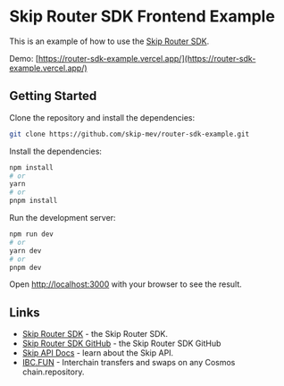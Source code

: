 # Skip Router SDK Frontend Example

This is an example of how to use the [Skip Router SDK](https://www.npmjs.com/package/@skip-router/core).

Demo: [https://router-sdk-example.vercel.app/](https://router-sdk-example.vercel.app/)

## Getting Started

Clone the repository and install the dependencies:

```bash
git clone https://github.com/skip-mev/router-sdk-example.git
```

Install the dependencies:

```bash
npm install
# or
yarn
# or
pnpm install
```

Run the development server:

```bash
npm run dev
# or
yarn dev
# or
pnpm dev
```

Open [http://localhost:3000](http://localhost:3000) with your browser to see the result.

## Links

- [Skip Router SDK](https://www.npmjs.com/package/@skip-router/core) - the Skip Router SDK.
- [Skip Router SDK GitHub](https://github.com/skip-mev/skip-router-sdk) - the Skip Router SDK GitHub
- [Skip API Docs](https://api-docs.skip.money/) - learn about the Skip API.
- [IBC.FUN](https://ibc.fun) - Interchain transfers and swaps on any Cosmos chain.repository.
